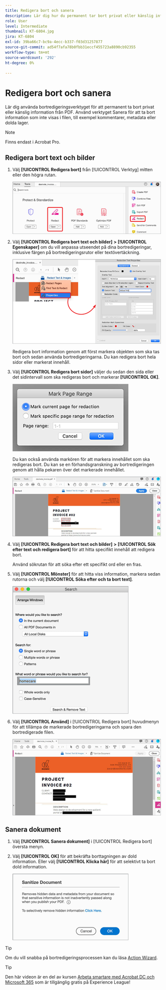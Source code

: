 ```yaml
---
title: Redigera bort och sanera
description: Lär dig hur du permanent tar bort privat eller känslig information från PDF
role: User
level: Intermediate
thumbnail: KT-6804.jpg
jira: KT-6804
exl-id: 39ba66c7-bc9a-4ecc-b337-f03d31257877
source-git-commit: ad54f7afa78b0fbb31eccf455723a8890cb92355
workflow-type: tm+mt
source-wordcount: '292'
ht-degree: 0%

---
```


# Redigera bort och sanera

Lär dig använda bortredigeringsverktyget för att permanent ta bort privat eller känslig information från PDF. Använd verktyget Sanera för att ta bort information som inte visas i filen, till exempel kommentarer, metadata eller dolda lager.

>[!NOTE]
>
>Finns endast i Acrobat Pro.

## Redigera bort text och bilder

1. Välj **[!UICONTROL Redigera bort]** från [!UICONTROL Verktyg] mitten eller den högra rutan.

   ![Redigera bort steg 1](../assets/Redact_1.png)

1. Välj **[!UICONTROL Redigera bort text och bilder]** **>** **[!UICONTROL Egenskaper]** om du vill anpassa utseendet på dina bortredigeringar, inklusive färgen på bortredigeringsrutor eller textövertäckning.

   ![Redigera bort steg 2](../assets/Redact_2.png)

   Redigera bort information genom att först markera objekten som ska tas bort och sedan använda bortredigeringarna. Du kan redigera bort hela sidor eller markerat innehåll.

1. Välj **[!UICONTROL Redigera bort sidor]** väljer du sedan den sida eller det sidintervall som ska redigeras bort och markerar **[!UICONTROL OK]**.

   ![Redigera bort steg 4](../assets/Redact_3.png)

   Du kan också använda markören för att markera innehållet som ska redigeras bort. Du kan se en förhandsgranskning av bortredigeringen genom att hålla pekaren över det markerade innehållet.

   ![Redigera bort steg 5a](../assets/Redact_4.png)

1. Välj **[!UICONTROL Redigera bort text och bilder]** **>** **[!UICONTROL Sök efter text och redigera bort]** för att hitta specifikt innehåll att redigera bort.

   Använd sökrutan för att söka efter ett specifikt ord eller en fras.

1. Välj **[!UICONTROL Mönster]** för att hitta viss information, markera sedan rutorna och välj **[!UICONTROL Söka efter och ta bort text]**.

   ![Redigera bort steg 5b](../assets/Redact_5.png)

1. Välj **[!UICONTROL Använd]** i [!UICONTROL Redigera bort] huvudmenyn för att tillämpa de markerade bortredigeringarna och spara den bortredigerade filen.

   ![Redigera bort steg 6](../assets/Redact_6.png)

## Sanera dokument

1. Välj **[!UICONTROL Sanera dokument]** i [!UICONTROL Redigera bort] översta menyn.

1. Välj **[!UICONTROL OK]** för att bekräfta borttagningen av dold information. Eller välj **[!UICONTROL Klicka här]** för att selektivt ta bort dold information.

   ![Sanera steg 2](../assets/Redact_7.png)

>[!TIP]
>
>Om du vill snabba på bortredigeringsprocessen kan du läsa [Action Wizard](../advanced-tasks/action.md).

>[!TIP]
>
>Den här videon är en del av kursen [Arbeta smartare med Acrobat DC och Microsoft 365](https://experienceleague.adobe.com/?recommended=Acrobat-U-1-2021.microsoft365) som är tillgänglig gratis på Experience League!
